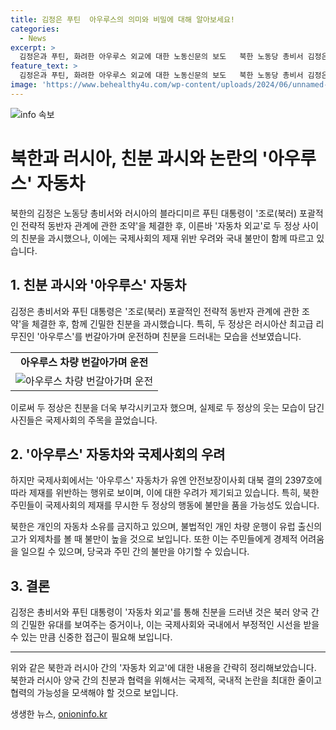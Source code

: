```yaml
---
title: 김정은 푸틴  아우루스의 의미와 비밀에 대해 알아보세요!
categories:
  - News
excerpt: >
  김정은과 푸틴, 화려한 아우루스 외교에 대한 노동신문의 보도   북한 노동당 총비서 김정은과 러시아 대통령 푸틴이 조로(북러) 포괄적인 전략적 동반자 관계에 관한 조약을 체결하며 친구로 나타났다. 이를 통해 두 정상은 상호 우정을 과시했고, 선물로 받은 아우루스를 번갈아가며 운전함으로써 관계를 부각시켰다. 그러나 국제사회에서는 제재를 위반하는 것으로 비난을 받을 가능성이 있으며, 북한 내에서도 시민들의 불만이 커질 수 있는 상황이다.
feature_text: >
  김정은과 푸틴, 화려한 아우루스 외교에 대한 노동신문의 보도   북한 노동당 총비서 김정은과 러시아 대통령 푸틴이 조로(북러) 포괄적인 전략적 동반자 관계에 관한 조약을 체결하며 친구로 나타났다. 이를 통해 두 정상은 상호 우정을 과시했고, 선물로 받은 아우루스를 번갈아가며 운전함으로써 관계를 부각시켰다. 그러나 국제사회에서는 제재를 위반하는 것으로 비난을 받을 가능성이 있으며, 북한 내에서도 시민들의 불만이 커질 수 있는 상황이다.
image: 'https://www.behealthy4u.com/wp-content/uploads/2024/06/unnamed-file.png'
---
```


<p><img src="https://www.behealthy4u.com/wp-content/uploads/2024/06/unnamed-file.png" alt="info 속보" /></p>

<h1>북한과 러시아, 친분 과시와 논란의 '아우루스' 자동차</h1>

<p data-ke-size="size16">북한의 김정은 노동당 총비서와 러시아의 블라디미르 푸틴 대통령이 '조로(북러) 포괄적인 전략적 동반자 관계에 관한 조약'을 체결한 후, 이른바 '자동차 외교'로 두 정상 사이의 친분을 과시했으나, 이에는 국제사회의 제재 위반 우려와 국내 불만이 함께 따르고 있습니다.</p>

<h2>1. 친분 과시와 '아우루스' 자동차</h2>

<p data-ke-size="size16">김정은 총비서와 푸틴 대통령은 '조로(북러) 포괄적인 전략적 동반자 관계에 관한 조약'을 체결한 후, 함께 긴밀한 친분을 과시했습니다. 특히, 두 정상은 러시아산 최고급 리무진인 '아우루스'를 번갈아가며 운전하며 친분을 드러내는 모습을 선보였습니다.</p>

<table>
  <tr>
    <td style="text-align: center; height: 17px;"><b>아우루스 차량 번갈아가며 운전</b></td>
  </tr>
  <tr>
    <td><img src="https://via.placeholder.com/450x300" alt="아우루스 차량 번갈아가며 운전"></td>
  </tr>
</table>

<p data-ke-size="size16">이로써 두 정상은 친분을 더욱 부각시키고자 했으며, 실제로 두 정상의 웃는 모습이 담긴 사진들은 국제사회의 주목을 끌었습니다.</p>

<h2>2. '아우루스' 자동차와 국제사회의 우려</h2>

<p data-ke-size="size16">하지만 국제사회에서는 '아우루스' 자동차가 유엔 안전보장이사회 대북 결의 2397호에 따라 제재를 위반하는 행위로 보이며, 이에 대한 우려가 제기되고 있습니다. 특히, 북한 주민들이 국제사회의 제재를 무시한 두 정상의 행동에 불만을 품을 가능성도 있습니다.</p>

<p data-ke-size="size16">북한은 개인의 자동차 소유를 금지하고 있으며, 불법적인 개인 차량 운행이 유럽 출신의 고가 외제차를 볼 때 불만이 높을 것으로 보입니다. 또한 이는 주민들에게 경제적 어려움을 일으킬 수 있으며, 당국과 주민 간의 불만을 야기할 수 있습니다.</p>

<h2>3. 결론</h2>

<p data-ke-size="size16">김정은 총비서와 푸틴 대통령이 '자동차 외교'를 통해 친분을 드러낸 것은 북러 양국 간의 긴밀한 유대를 보여주는 증거이나, 이는 국제사회와 국내에서 부정적인 시선을 받을 수 있는 만큼 신중한 접근이 필요해 보입니다.</p>

<hr>

<p data-ke-size="size16">위와 같은 북한과 러시아 간의 '자동차 외교'에 대한 내용을 간략히 정리해보았습니다. 북한과 러시아 양국 간의 친분과 협력을 위해서는 국제적, 국내적 논란을 최대한 줄이고 협력의 가능성을 모색해야 할 것으로 보입니다.</p>
생생한 뉴스, <a href="https://onioninfo.kr" rel="dofollow">onioninfo.kr</a>


